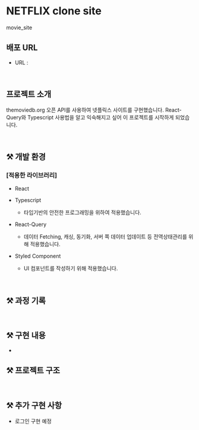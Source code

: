 # NETFLIX clone site

movie_site

## 배포 URL

- URL :

<br>

## 프로젝트 소개

themoviedb.org 오픈 API를 사용하여 넷플릭스 사이트를 구현했습니다.
React-Query와 Typescript 사용법을 알고 익숙해지고 싶어 이 프로젝트를 시작하게 되었습니다.

<br>

## ⚒ 개발 환경

### [적용한 라이브러리]

- React
- Typescript
  - 타입기반의 안전한 프로그래밍을 위하여 적용했습니다.
- React-Query
  - 데이터 Fetching, 캐싱, 동기화, 서버 쪽 데이터 업데이트 등 전역상태관리를 위해 적용했습니다.
- Styled Component

  - UI 컴포넌트를 작성하기 위해 적용했습니다.

<br>

## ⚒ 과정 기록

<br>

## ⚒ 구현 내용

- <br>

## ⚒ 프로젝트 구조

<br>

## ⚒ 추가 구현 사항

- 로그인 구현 예정
